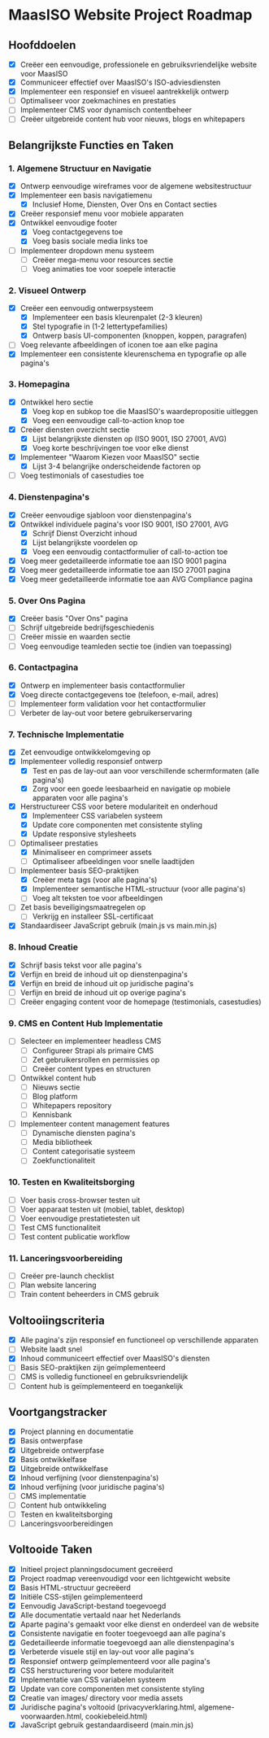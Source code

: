 # MaasISO Website Project Roadmap

## Hoofddoelen
- [x] Creëer een eenvoudige, professionele en gebruiksvriendelijke website voor MaasISO
- [x] Communiceer effectief over MaasISO's ISO-adviesdiensten
- [x] Implementeer een responsief en visueel aantrekkelijk ontwerp
- [ ] Optimaliseer voor zoekmachines en prestaties
- [ ] Implementeer CMS voor dynamisch contentbeheer
- [ ] Creëer uitgebreide content hub voor nieuws, blogs en whitepapers

## Belangrijkste Functies en Taken

### 1. Algemene Structuur en Navigatie
- [x] Ontwerp eenvoudige wireframes voor de algemene websitestructuur
- [x] Implementeer een basis navigatiemenu
  - [x] Inclusief Home, Diensten, Over Ons en Contact secties
- [x] Creëer responsief menu voor mobiele apparaten
- [x] Ontwikkel eenvoudige footer
  - [x] Voeg contactgegevens toe
  - [x] Voeg basis sociale media links toe
- [ ] Implementeer dropdown menu systeem
  - [ ] Creëer mega-menu voor resources sectie
  - [ ] Voeg animaties toe voor soepele interactie

### 2. Visueel Ontwerp
- [x] Creëer een eenvoudig ontwerpsysteem
  - [x] Implementeer een basis kleurenpalet (2-3 kleuren)
  - [x] Stel typografie in (1-2 lettertypefamilies)
  - [x] Ontwerp basis UI-componenten (knoppen, koppen, paragrafen)
- [ ] Voeg relevante afbeeldingen of iconen toe aan elke pagina
- [x] Implementeer een consistente kleurenschema en typografie op alle pagina's

### 3. Homepagina
- [x] Ontwikkel hero sectie
  - [x] Voeg kop en subkop toe die MaasISO's waardepropositie uitleggen
  - [x] Voeg een eenvoudige call-to-action knop toe
- [x] Creëer diensten overzicht sectie
  - [x] Lijst belangrijkste diensten op (ISO 9001, ISO 27001, AVG)
  - [x] Voeg korte beschrijvingen toe voor elke dienst
- [x] Implementeer "Waarom Kiezen voor MaasISO" sectie
  - [x] Lijst 3-4 belangrijke onderscheidende factoren op
- [ ] Voeg testimonials of casestudies toe

### 4. Dienstenpagina's
- [x] Creëer eenvoudige sjabloon voor dienstenpagina's
- [x] Ontwikkel individuele pagina's voor ISO 9001, ISO 27001, AVG
  - [x] Schrijf Dienst Overzicht inhoud
  - [x] Lijst belangrijkste voordelen op
  - [x] Voeg een eenvoudig contactformulier of call-to-action toe
- [x] Voeg meer gedetailleerde informatie toe aan ISO 9001 pagina
- [x] Voeg meer gedetailleerde informatie toe aan ISO 27001 pagina
- [x] Voeg meer gedetailleerde informatie toe aan AVG Compliance pagina

### 5. Over Ons Pagina
- [x] Creëer basis "Over Ons" pagina
- [ ] Schrijf uitgebreide bedrijfsgeschiedenis
- [ ] Creëer missie en waarden sectie
- [ ] Voeg eenvoudige teamleden sectie toe (indien van toepassing)

### 6. Contactpagina
- [x] Ontwerp en implementeer basis contactformulier
- [x] Voeg directe contactgegevens toe (telefoon, e-mail, adres)
- [ ] Implementeer form validation voor het contactformulier
- [ ] Verbeter de lay-out voor betere gebruikerservaring

### 7. Technische Implementatie
- [x] Zet eenvoudige ontwikkelomgeving op
- [x] Implementeer volledig responsief ontwerp
  - [x] Test en pas de lay-out aan voor verschillende schermformaten (alle pagina's)
  - [x] Zorg voor een goede leesbaarheid en navigatie op mobiele apparaten voor alle pagina's
- [x] Herstructureer CSS voor betere modulariteit en onderhoud
  - [x] Implementeer CSS variabelen systeem
  - [x] Update core componenten met consistente styling
  - [x] Update responsive stylesheets
- [ ] Optimaliseer prestaties
  - [x] Minimaliseer en comprimeer assets
  - [ ] Optimaliseer afbeeldingen voor snelle laadtijden
- [ ] Implementeer basis SEO-praktijken
  - [x] Creëer meta tags (voor alle pagina's)
  - [x] Implementeer semantische HTML-structuur (voor alle pagina's)
  - [ ] Voeg alt teksten toe voor afbeeldingen
- [ ] Zet basis beveiligingsmaatregelen op
  - [ ] Verkrijg en installeer SSL-certificaat
- [x] Standaardiseer JavaScript gebruik (main.js vs main.min.js)

### 8. Inhoud Creatie
- [x] Schrijf basis tekst voor alle pagina's
- [x] Verfijn en breid de inhoud uit op dienstenpagina's
- [x] Verfijn en breid de inhoud uit op juridische pagina's
- [ ] Verfijn en breid de inhoud uit op overige pagina's
- [ ] Creëer engaging content voor de homepage (testimonials, casestudies)

### 9. CMS en Content Hub Implementatie
- [ ] Selecteer en implementeer headless CMS
  - [ ] Configureer Strapi als primaire CMS
  - [ ] Zet gebruikersrollen en permissies op
  - [ ] Creëer content types en structuren
- [ ] Ontwikkel content hub
  - [ ] Nieuws sectie
  - [ ] Blog platform
  - [ ] Whitepapers repository
  - [ ] Kennisbank
- [ ] Implementeer content management features
  - [ ] Dynamische diensten pagina's
  - [ ] Media bibliotheek
  - [ ] Content categorisatie systeem
  - [ ] Zoekfunctionaliteit

### 10. Testen en Kwaliteitsborging
- [ ] Voer basis cross-browser testen uit
- [ ] Voer apparaat testen uit (mobiel, tablet, desktop)
- [ ] Voer eenvoudige prestatietesten uit
- [ ] Test CMS functionaliteit
- [ ] Test content publicatie workflow

### 11. Lanceringsvoorbereiding
- [ ] Creëer pre-launch checklist
- [ ] Plan website lancering
- [ ] Train content beheerders in CMS gebruik

## Voltooiingscriteria
- [x] Alle pagina's zijn responsief en functioneel op verschillende apparaten
- [ ] Website laadt snel
- [x] Inhoud communiceert effectief over MaasISO's diensten
- [ ] Basis SEO-praktijken zijn geïmplementeerd
- [ ] CMS is volledig functioneel en gebruiksvriendelijk
- [ ] Content hub is geïmplementeerd en toegankelijk

## Voortgangstracker
- [x] Project planning en documentatie
- [x] Basis ontwerpfase
- [x] Uitgebreide ontwerpfase
- [x] Basis ontwikkelfase
- [x] Uitgebreide ontwikkelfase
- [x] Inhoud verfijning (voor dienstenpagina's)
- [x] Inhoud verfijning (voor juridische pagina's)
- [ ] CMS implementatie
- [ ] Content hub ontwikkeling
- [ ] Testen en kwaliteitsborging
- [ ] Lanceringsvoorbereidingen

## Voltooide Taken
- [x] Initieel project planningsdocument gecreëerd
- [x] Project roadmap vereenvoudigd voor een lichtgewicht website
- [x] Basis HTML-structuur gecreëerd
- [x] Initiële CSS-stijlen geïmplementeerd
- [x] Eenvoudig JavaScript-bestand toegevoegd
- [x] Alle documentatie vertaald naar het Nederlands
- [x] Aparte pagina's gemaakt voor elke dienst en onderdeel van de website
- [x] Consistente navigatie en footer toegevoegd aan alle pagina's
- [x] Gedetailleerde informatie toegevoegd aan alle dienstenpagina's
- [x] Verbeterde visuele stijl en lay-out voor alle pagina's
- [x] Responsief ontwerp geïmplementeerd voor alle pagina's
- [x] CSS herstructurering voor betere modulariteit
- [x] Implementatie van CSS variabelen systeem
- [x] Update van core componenten met consistente styling
- [x] Creatie van images/ directory voor media assets
- [x] Juridische pagina's voltooid (privacyverklaring.html, algemene-voorwaarden.html, cookiebeleid.html)
- [x] JavaScript gebruik gestandaardiseerd (main.min.js)
